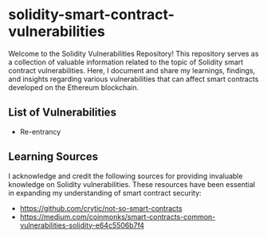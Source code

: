 # solidity-smart-contract-vulnerabilities
 
Welcome to the Solidity Vulnerabilities Repository! This repository serves as a collection of valuable information related to the topic of Solidity smart contract vulnerabilities. Here, I document and share my learnings, findings, and insights regarding various vulnerabilities that can affect smart contracts developed on the Ethereum blockchain.

## List of Vulnerabilities

- Re-entrancy

## Learning Sources
 
 I acknowledge and credit the following sources for providing invaluable knowledge on Solidity vulnerabilities. These resources have been essential in expanding my understanding of smart contract security:

 - https://github.com/crytic/not-so-smart-contracts
 - https://medium.com/coinmonks/smart-contracts-common-vulnerabilities-solidity-e64c5506b7f4
 